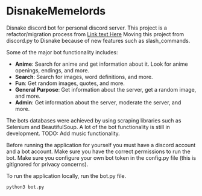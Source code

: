 # DisnakeMemelords
 Disnake discord bot for personal discord server.
This project is a refactor/migration process from [Link text Here](https://github.com/Extrieve/MemelordsBot)
Moving this project from discord.py to Disnake because of new features such as slash_commands.

Some of the major bot functionality includes:
* **Anime**: Search for anime and get information about it. Look for anime openings, endings, and more.
* **Search**: Search for images, word definitions, and more.
* **Fun**: Get random images, quotes, and more.
* **General Purpose**: Get information about the server, get a random image, and more.
* **Admin**: Get information about the server, moderate the server, and more.

The bots databases were achieved by using scraping libraries such as Selenium and BeautifulSoup.
A lot of the bot functionality is still in development. TODO: Add music functionality.

Before running the application for yourself you must have a discord account and a bot account.
Make sure you have the correct permissions to run the bot.
Make sure you configure your own bot token in the config.py file (this is gitignored for privacy concerns).

To run the application locally, run the bot.py file.
 ```python
python3 bot.py
 ```
